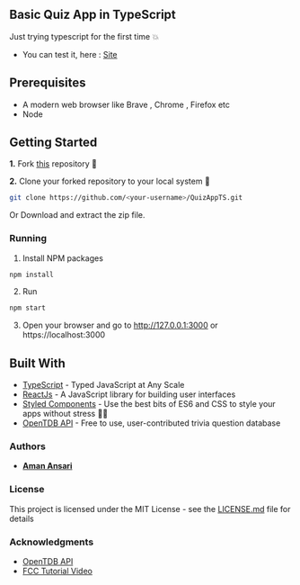 ## Basic Quiz App in TypeScript

Just trying typescript for the first time :boom:

- You can test it, here : [Site](https://cs-quiz.now.sh)

## Prerequisites

- A modern web browser like Brave , Chrome , Firefox etc
- Node

## Getting Started

**1.** Fork [this](https://github.com/aman-atg/QuizAppTS) repository :fork_and_knife:

**2.** Clone your forked repository to your local system :busts_in_silhouette:

```sh
git clone https://github.com/<your-username>/QuizAppTS.git
```

Or Download and extract the zip file.

### Running

1. Install NPM packages

```sh
npm install
```

2. Run

```sh
npm start
```

3. Open your browser and go to http://127.0.0.1:3000 or https://localhost:3000

## Built With

- [TypeScript](https://www.typescriptlang.org) - Typed JavaScript at Any Scale
- [ReactJs](https://reactjs.org) - A JavaScript library for building user interfaces
- [Styled Components](https://styled-components.com) - Use the best bits of ES6 and CSS to style your apps without stress 💅🏾
- [OpenTDB API](http://opentdb.com/api_config.php) - Free to use, user-contributed trivia question database


### Authors

- **[Aman Ansari](https://github.com/aman-atg)**

### License

This project is licensed under the MIT License - see the [LICENSE.md](https://github.com/aman-atg/react-product-card/blob/master/LICENSE) file for details

### Acknowledgments 

* [OpenTDB API](http://opentdb.com/api_config.php)
* [FCC Tutorial Video](https://www.youtube.com/watch?v=F2JCjVSZlG0) 
<!-- IMO not a good tutorial (especially for TS beginners) -->
